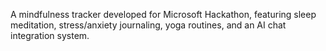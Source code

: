 A mindfulness tracker developed for Microsoft Hackathon, featuring sleep meditation, stress/anxiety journaling, yoga routines, and an AI chat integration system. 
